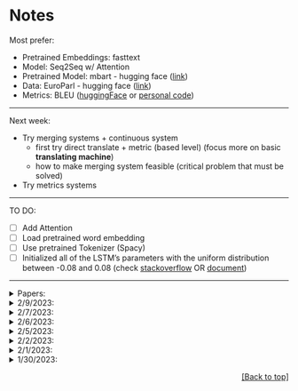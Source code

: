 # Notes

Most prefer:
* Pretrained Embeddings: fasttext
* Model: Seq2Seq w/ Attention
* Pretrained Model: mbart - hugging face ([link]())
* Data: EuroParl - hugging face ([link](https://huggingface.co/datasets/europarl_bilingual))
* Metrics: BLEU ([huggingFace](https://huggingface.co/spaces/evaluate-metric/bleu) or [personal code](https://github.com/ymoslem/MT-Evaluation/blob/main/BLEU/compute-bleu.py))

---
Next week:
* Try merging systems + continuous system
    * first try direct translate + metric (based level) (focus more on basic **translating machine**)
    * how to make merging system feasible (critical problem that must be solved)
* Try metrics systems
---

TO DO:
* [ ] Add Attention
* [ ] Load pretrained word embedding
* [ ] Use pretrained Tokenizer (Spacy)
* [ ] Initialized all of the LSTM’s parameters with the uniform distribution between -0.08 and 0.08 (check [stackoverflow](https://stackoverflow.com/questions/55276504/different-methods-for-initializing-embedding-layer-weights-in-pytorch) OR [document](https://pytorch.org/docs/stable/nn.init.html_))
---

<details>
<summary>Papers:</summary>

* Papers:
  * [Sequence to Sequence Learning with Neural Networks](https://proceedings.neurips.cc/paper/2014/file/a14ac55a4f27472c5d894ec1c3c743d2-Paper.pdf)
  * [First Steps towards Multi-Engine Machine Translation](https://aclanthology.org/W05-0828.pdf)
  * [Improving Cross Language Retrieval with Triangulated Translation](http://ccc.inaoep.mx/~villasen/bib/SIGIR2001.pdf)
  * [COMPUTING CONSENSUS TRANSLATION FROM MULTIPLE MACHINE TRANSLATION SYSTEMS](https://citeseerx.ist.psu.edu/document?repid=rep1&type=pdf&doi=c711516db4ef2e9c86234f3dc9d2bff11b3d96f6)
  * [A Comparison of Pivot Methods for Phrase-based Statistical Machine](https://aclanthology.org/N07-1061.pdf)
  * [Enhancing scarce-resource language translation through pivot combinations](https://aclanthology.org/I11-1154.pdf)


  * Pre/Post padding: [Effects of padding on LSTMs and CNNs](https://arxiv.org/pdf/1903.07288.pdf)
  * Triangulated NMT:
    * [Ensemble Triangulation for Statistical Machine Translation](https://aclanthology.org/I13-1029.pdf) (**very similar: FR - EN**)
    * [Machine Translation by Triangulation: Making Effective Use of Multi-Parallel Corpora](https://aclanthology.org/P07-1092.pdf)
    * [Local lexical adaptation in Machine Translation through triangulation: SMT helping SMT](https://aclanthology.org/C10-1027.pdf)
    * [Revisiting Pivot Language Approach for Machine Translation](https://aclanthology.org/P09-1018.pdf)
  * From mail:
      * [Joint Training for Pivot-based Neural Machine Translation](https://www.ijcai.org/proceedings/2017/0555.pdf) --> how to joint 2 models
      * [Pivot-based Transfer Learning for Neural Machine Translation between Non-English Languages](https://arxiv.org/pdf/1909.09524.pdf)
      * [On the Importance of Pivot Language Selection for Statistical Machine Translation](https://aclanthology.org/N09-2056.pdf )
      * [Pivot Based Language Modeling for Improved Neural Domain Adaptation](https://aclanthology.org/N18-1112.pdf)
      * [Pivot Language Approach for Phrase-Based Statistical Machine Translation](https://www.jstor.org/stable/pdf/30219554.pdf)
  * Another approach:
      * Statistical machine translation
      * Neural machine translation


<p align="right"><a href="#notes">[Back to top]</a></p>

</details>

<details>
  <summary>2/9/2023:</summary>
* Train on smaller part of dataset --> go larger later
</details>

<details>
  <summary>2/7/2023:</summary>

* Modify model (tested on en-fra), visit [My_work_2.ipynb](../My_work_2.ipynb):
  * seq_len=128
  * reverse input seq
  * Best: loss = 2.0569 after 20 epochs on eng-fra.txt (10m30s/ep)
* Dataset:
  * Redo as dict instead of huggingface's dataset type

<p align="right"><a href="#notes">[Back to top]</a></p>
</details>


<details>
  <summary>2/6/2023:</summary>

* Save dataset, etc. w/ Pickle: check [data-note.md](../data/data-note.md)

* Update train_log: added to `utiles/util.py`

* Data EDA:
    * Length: Most sentences have length of < 128 words/sent and >=5words/sent (for 3 pairs En-Fr, De-En, De-Fr w/ pkl files on Drive quan.nh) ----> only use sentences has less than 128 words (128 can be changed based on result of Tokenizer - it can be 100, then pad to 128) ----> reduce computational cost:
        * Result:

        ![Eng sent length](en-sent-len.png)
        ![Fre sent length](fr-sent-len.png)
        
        * Code: added to `utils/util.py`

<p align="right"><a href="#notes">[Back to top]</a></p>
</details>

<details>
  <summary>2/5/2023:</summary>

* Tutorial:
    * [Pytorch Seq2Seq Tutorial for Machine Translation](https://www.youtube.com/watch?v=EoGUlvhRYpk) ---> [Pytorch Seq2Seq with Attention for Machine Translation](https://www.youtube.com/watch?v=sQUqQddQtB4)
* Tokenizer:
    * Spacy ([spacy.io](https://spacy.io/usage/models))
    * NLTK ([StackOverflow](https://stackoverflow.com/questions/15111183/what-languages-are-supported-for-nltk-word-tokenize-and-nltk-pos-tag))
* Add embeddings to nn.Embedding ([Medium](https://medium.com/@martinpella/how-to-use-pre-trained-word-embeddings-in-pytorch-71ca59249f76) OR [StackOverflow](https://stackoverflow.com/questions/49710537/pytorch-gensim-how-do-i-load-pre-trained-word-embeddings/49802495#49802495) OR [androidkt.com](https://androidkt.com/pre-train-word-embedding-in-pytorch/))

<p align="right"><a href="#notes">[Back to top]</a></p>
</details>


<details>
  <summary>2/2/2023:</summary>

* Word embeddings:
    * [fasttext: multi-lingual word vectors](https://fasttext.cc/docs/en/crawl-vectors.html) or [Github](https://github.com/facebookresearch/fastText/tree/master)
    * [Fb MUSE: Multilingual Unsupervised and Supervised Embeddings](https://github.com/facebookresearch/MUSE#multilingual-word-embeddings)
* Model:
    * [OpenNMT-py (Github)](https://github.com/OpenNMT/OpenNMT-py) (designed to be research friendly to try out new ideas in translation)
        * -> [Tutorial](https://github.com/ymoslem/OpenNMT-Tutorial)
* Metric: BLEU: [huggingFace](https://huggingface.co/spaces/evaluate-metric/bleu) OR [ymoslem/MT-Evaluation (Github)](https://github.com/ymoslem/MT-Evaluation/blob/main/BLEU/compute-bleu.py)

<p align="right"><a href="#notes">[Back to top]</a></p>
</details>

      

<details>
  <summary>2/1/2023:</summary>

* [simple Seq2Seq w/ Attention (Pytorch)](https://github.com/graykode/nlp-tutorial)
* Choosing languages: Romanic (French, Italian, Spanish, Portuguese, Romanian), Germanic (English, Dutch, German, Danish, Swedish) ([europarl group](https://www.statmt.org/europarl/))

<p align="right"><a href="#notes">[Back to top]</a></p>
</details>




<details>
  <summary>1/30/2023:</summary>

* Dataset: https://huggingface.co/datasets/europarl_bilingual (21 languages) - only has train set, download directly from [Europarl](https://www.statmt.org/europarl/) otherwise. 

* Models:
    * [mbart-large-cc25](https://huggingface.co/facebook/mbart-large-cc25) -> for low-resource languages (e.g. a few thousands to a few millions, up to 15m), using directly or fine-tuning mBART can give better results ([link](https://blog.machinetranslation.io/multilingual-nmt/))
    * [Helsinki-NLP](https://huggingface.co/Helsinki-NLP)
    * List of models by [OpusMT](https://opus.nlpl.eu/Opus-MT/)
    * Most are Transformers, I want to find basic models with RNNs, otherwise, I have to build myself:
        * [Pytorch tutorial Seq2Seq](https://pytorch.org/tutorials/intermediate/seq2seq_translation_tutorial.html#the-seq2seq-model)
        * [Github: pcyin/pytorch_basic_nmt](https://github.com/pcyin/pytorch_basic_nmt)
        * [Github: marumalo/pytorch-seq2seq](https://github.com/marumalo/pytorch-seq2seq)
        * [blog.paperspace.com seq2seq pytorch](https://blog.paperspace.com/seq2seq-translator-pytorch/)
        * [Medium saikrishna4820/lstm-language-translation](https://medium.com/@saikrishna4820/lstm-language-translation-18c076860b23)
        * [TowardsDatScience: how to build an encoder decoder translation model using lstm with python and keras](https://towardsdatascience.com/how-to-build-an-encoder-decoder-translation-model-using-lstm-with-python-and-keras-a31e9d864b9b)
        * Base on this: [Github likarajo/language_translation](https://github.com/likarajo/language_translation)
        * Base on this: [Language Translator (RNN BiDirectional LSTMs and Attention) in Python](https://www.codespeedy.com/language-translator-rnn-bidirectional-lstms-and-attention-in-python/)

<p align="right"><a href="#notes">[Back to top]</a></p>
</details>

<p align="right"><a href="#notes">[Back to top]</a></p>
